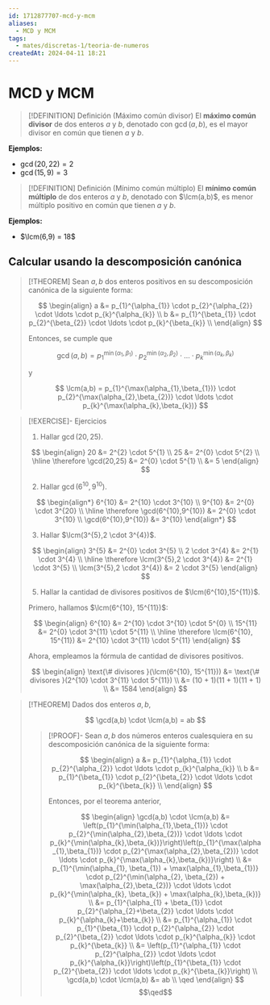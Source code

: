 ```yaml
---
id: 1712877707-mcd-y-mcm
aliases:
  - MCD y MCM
tags:
  - mates/discretas-1/teoria-de-numeros
createdAt: 2024-04-11 18:21
---
```


# MCD y MCM

> [!DEFINITION] Definición (Máximo común divisor)
> El **máximo común divisor** de dos enteros $a$ y $b$, denotado con $\gcd(a,b)$, es el mayor divisor en común que tienen $a$ y $b$.

**Ejemplos:**

- $\gcd(20,22) = 2$
- $\gcd(15,9) = 3$

> [!DEFINITION] Definición (Mínimo común múltiplo)
> El **mínimo común múltiplo** de dos enteros $a$ y $b$, denotado con $\lcm(a,b)$, es menor múltiplo positivo en común que tienen $a$ y $b$.

**Ejemplos:**

- $\lcm(6,9) = 18$

## Calcular usando la descomposición canónica

> [!THEOREM]
> Sean $a,b$ dos enteros positivos en su descomposición canónica de la siguiente forma:
> 
> $$
> \begin{align}
> a &= p_{1}^{\alpha_{1}} \cdot p_{2}^{\alpha_{2}} \cdot \ldots \cdot p_{k}^{\alpha_{k}} \\
> b &= p_{1}^{\beta_{1}} \cdot p_{2}^{\beta_{2}} \cdot \ldots \cdot p_{k}^{\beta_{k}} \\
> \end{align}
> $$
> 
> Entonces, se cumple que
> 
> $$
> \gcd(a,b) = p_{1}^{\min(\alpha_{1},\beta_{1})} \cdot p_{2}^{\min(\alpha_{2},\beta_{2})} \cdot \ldots \cdot p_{k}^{\min(\alpha_{k},\beta_{k})}
> $$
> 
> y
> 
> $$
> \lcm(a,b) = p_{1}^{\max(\alpha_{1},\beta_{1})} \cdot p_{2}^{\max(\alpha_{2},\beta_{2})} \cdot \ldots \cdot p_{k}^{\max(\alpha_{k},\beta_{k})}
> $$

> [!EXERCISE]- Ejercicios
> 1. Hallar $\gcd(20,25)$.
> 
> $$
> \begin{align}
> 20 &= 2^{2} \cdot 5^{1} \\
> 25 &= 2^{0} \cdot 5^{2} \\
> \hline
> \therefore \gcd(20,25) &= 2^{0} \cdot 5^{1}  \\
> &= 5
> \end{align}
> $$
> 
> 2. Hallar $\gcd(6^{10},9^{10})$.
> 
> $$
> \begin{align*}
> 6^{10} &= 2^{10} \cdot 3^{10} \\
> 9^{10} &= 2^{0} \cdot 3^{20} \\
> \hline
> \therefore \gcd(6^{10},9^{10}) &= 2^{0} \cdot 3^{10} \\
> \gcd(6^{10},9^{10}) &= 3^{10}
> \end{align*}
> $$
> 
> 3. Hallar $\lcm(3^{5},2 \cdot 3^{4})$.
> 
> $$
> \begin{align}
> 3^{5}     &= 2^{0} \cdot 3^{5} \\
> 2 \cdot 3^{4} &= 2^{1} \cdot 3^{4} \\
> \hline
> \therefore \lcm(3^{5},2 \cdot 3^{4}) &= 2^{1} \cdot 3^{5} \\
> \lcm(3^{5},2 \cdot 3^{4}) &= 2 \cdot 3^{5}
> \end{align}
> $$
> 
> 5. Hallar la cantidad de divisores positivos de $\lcm(6^{10},15^{11})$.
> 
> Primero, hallamos $\lcm(6^{10}, 15^{11})$:
> 
> $$
> \begin{align}
> 6^{10}  &= 2^{10} \cdot 3^{10} \cdot 5^{0} \\
> 15^{11} &= 2^{0} \cdot 3^{11} \cdot 5^{11} \\
> \hline
> \therefore \lcm(6^{10}, 15^{11}) &= 2^{10} \cdot 3^{11} \cdot 5^{11}
> \end{align}
> $$
> 
> Ahora, empleamos la fórmula de cantidad de divisores positivos.
> 
> $$
> \begin{align}
> \text{\# divisores }(\lcm(6^{10}, 15^{11})) &= \text{\# divisores }(2^{10} \cdot 3^{11} \cdot 5^{11}) \\
> &= (10 + 1)(11 + 1)(11 + 1) \\
> &= 1584
> \end{align}
> $$

> [!THEOREM]
> Dados dos enteros $a,b$,
> 
> $$
> \gcd(a,b) \cdot \lcm(a,b) = ab
> $$
> 
> > [!PROOF]-
> > Sean $a,b$ dos números enteros cualesquiera en su descomposición canónica de la siguiente forma:
> > 
> > $$
> > \begin{align}
> > a &= p_{1}^{\alpha_{1}} \cdot p_{2}^{\alpha_{2}} \cdot \ldots \cdot p_{k}^{\alpha_{k}} \\
> > b &= p_{1}^{\beta_{1}} \cdot p_{2}^{\beta_{2}} \cdot \ldots \cdot p_{k}^{\beta_{k}} \\
> > \end{align}
> > $$
> > 
> > Entonces, por el teorema anterior,
> > 
> > $$
> > \begin{align}
> > \gcd(a,b) \cdot \lcm(a,b) &= \left(p_{1}^{\min(\alpha_{1},\beta_{1})} \cdot p_{2}^{\min(\alpha_{2},\beta_{2})} \cdot \ldots \cdot p_{k}^{\min(\alpha_{k},\beta_{k})}\right)\left(p_{1}^{\max(\alpha_{1},\beta_{1})} \cdot p_{2}^{\max(\alpha_{2},\beta_{2})} \cdot \ldots \cdot p_{k}^{\max(\alpha_{k},\beta_{k})}\right) \\
> > &= p_{1}^{\min(\alpha_{1}, \beta_{1}) + \max(\alpha_{1},\beta_{1})} \cdot p_{2}^{\min(\alpha_{2}, \beta_{2}) + \max(\alpha_{2},\beta_{2})} \cdot \ldots \cdot p_{k}^{\min(\alpha_{k}, \beta_{k}) + \max(\alpha_{k},\beta_{k})} \\
> > &= p_{1}^{\alpha_{1} + \beta_{1}} \cdot p_{2}^{\alpha_{2}+\beta_{2}} \cdot \ldots \cdot p_{k}^{\alpha_{k}+\beta_{k}} \\
> > &= p_{1}^{\alpha_{1}} \cdot p_{1}^{\beta_{1}} \cdot p_{2}^{\alpha_{2}} \cdot p_{2}^{\beta_{2}} \cdot \ldots \cdot p_{k}^{\alpha_{k}} \cdot p_{k}^{\beta_{k}} \\
> > &= \left(p_{1}^{\alpha_{1}} \cdot p_{2}^{\alpha_{2}} \cdot \ldots \cdot p_{k}^{\alpha_{k}}\right)\left(p_{1}^{\beta_{1}} \cdot p_{2}^{\beta_{2}} \cdot \ldots \cdot p_{k}^{\beta_{k}}\right) \\
> > \gcd(a,b) \cdot \lcm(a,b) &= ab \\
> > \qed
> > \end{align}
> > $$
> > $$\qed$$
